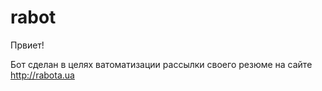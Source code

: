 # rabot
Првиет!

Бот сделан в целях ватоматизации рассылки своего резюме на сайте http://rabota.ua

